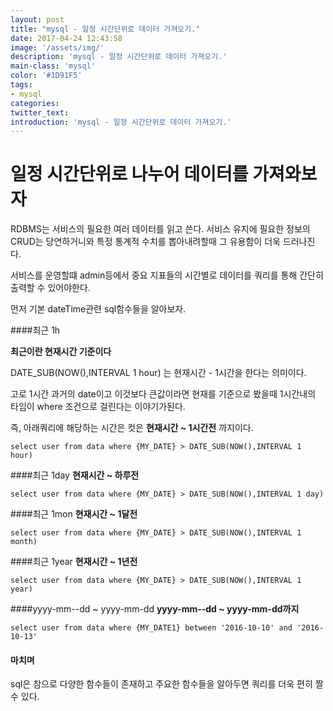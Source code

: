 ```yaml
---
layout: post
title: "mysql - 일정 시간단위로 데이터 가져오기."
date: 2017-04-24 12:43:58
image: '/assets/img/'
description: 'mysql - 일정 시간단위로 데이터 가져오기.'
main-class: 'mysql'
color: '#1D91F5'
tags:
- mysql
categories:
twitter_text:
introduction: 'mysql - 일정 시간단위로 데이터 가져오기.'
---
```


일정 시간단위로 나누어 데이터를 가져와보자
====


RDBMS는 서비스의 필요한 여러 데이터를 읽고 쓴다. 서비스 유지에 필요한 정보의 CRUD는 당연하거니와 특정 통계적 수치를 뽑아내려할때 그 유용함이 더욱 드러나진다.

서비스를 운영할떄 admin등에서 중요 지표들의 시간별로 데이터를 쿼리를 통해 간단히 출력할 수 있어야한다.

먼저 기본 dateTime관련 sql함수들을 알아보자.


####최근 1h

**최근이란 현재시간 기준이다**



DATE_SUB(NOW(),INTERVAL 1 hour) 는 현재시간 - 1시간을 한다는 의미이다.

고로 1시간 과거의 date이고 이것보다 큰값이라면 현재를 기준으로 봤을때 1시간내의 타임이 where 조건으로 걸린다는 이야기가된다.

즉, 아래쿼리에 해당하는 시간은 컷은  **현재시간 ~ 1시간전** 까지이다.

~~~
select user from data where {MY_DATE} > DATE_SUB(NOW(),INTERVAL 1 hour)
~~~

####최근 1day
 **현재시간 ~ 하루전** 

~~~
select user from data where {MY_DATE} > DATE_SUB(NOW(),INTERVAL 1 day)
~~~

####최근 1mon
 **현재시간 ~ 1달전**

~~~
select user from data where {MY_DATE} > DATE_SUB(NOW(),INTERVAL 1 month)
~~~

####최근 1year
 **현재시간 ~ 1년전**

~~~
select user from data where {MY_DATE} > DATE_SUB(NOW(),INTERVAL 1 year)
~~~
  



####yyyy-mm--dd ~ yyyy-mm-dd
 **yyyy-mm--dd ~ yyyy-mm-dd까지**

~~~
select user from data where {MY_DATE1} between '2016-10-10' and '2016-10-13'
~~~


#### 마치며
sql은 참으로 다양한 함수들이 존재하고 주요한 함수들을 알아두면 쿼리를 더욱 편히 짤 수 있다.
